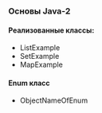 ### Основы Java-2


#### Реализованные классы:
- ListExample 
- SetExample
- MapExample 

#### Enum класс
- ObjectNameOfEnum





